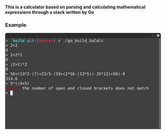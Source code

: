 #### This is a calculator based on parsing and calculating mathematical expressions through a stack written by Go
### Example
![](/example.png)

